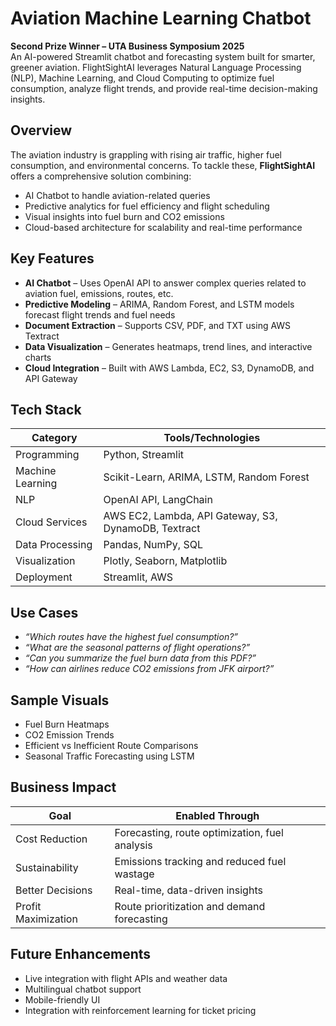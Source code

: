 # Aviation Machine Learning Chatbot

**Second Prize Winner – UTA Business Symposium 2025**  
An AI-powered Streamlit chatbot and forecasting system built for smarter, greener aviation. FlightSightAI leverages Natural Language Processing (NLP), Machine Learning, and Cloud Computing to optimize fuel consumption, analyze flight trends, and provide real-time decision-making insights.

## Overview

The aviation industry is grappling with rising air traffic, higher fuel consumption, and environmental concerns. To tackle these, **FlightSightAI** offers a comprehensive solution combining:

- AI Chatbot to handle aviation-related queries
- Predictive analytics for fuel efficiency and flight scheduling
- Visual insights into fuel burn and CO2 emissions
- Cloud-based architecture for scalability and real-time performance

## Key Features

- **AI Chatbot** – Uses OpenAI API to answer complex queries related to aviation fuel, emissions, routes, etc.
- **Predictive Modeling** – ARIMA, Random Forest, and LSTM models forecast flight trends and fuel needs
- **Document Extraction** – Supports CSV, PDF, and TXT using AWS Textract
- **Data Visualization** – Generates heatmaps, trend lines, and interactive charts
- **Cloud Integration** – Built with AWS Lambda, EC2, S3, DynamoDB, and API Gateway

## Tech Stack

| Category              | Tools/Technologies                                         |
|-----------------------|------------------------------------------------------------|
| Programming           | Python, Streamlit                                          |
| Machine Learning      | Scikit-Learn, ARIMA, LSTM, Random Forest                   |
| NLP                   | OpenAI API, LangChain                                      |
| Cloud Services        | AWS EC2, Lambda, API Gateway, S3, DynamoDB, Textract       |
| Data Processing       | Pandas, NumPy, SQL                                         |
| Visualization         | Plotly, Seaborn, Matplotlib                                |
| Deployment            | Streamlit, AWS                                             |



## Use Cases

- *“Which routes have the highest fuel consumption?”*
- *“What are the seasonal patterns of flight operations?”*
- *“Can you summarize the fuel burn data from this PDF?”*
- *“How can airlines reduce CO2 emissions from JFK airport?”*


## Sample Visuals

- Fuel Burn Heatmaps
- CO2 Emission Trends
- Efficient vs Inefficient Route Comparisons
- Seasonal Traffic Forecasting using LSTM


## Business Impact

| Goal                 | Enabled Through                                         |
|----------------------|----------------------------------------------------------|
| Cost Reduction     | Forecasting, route optimization, fuel analysis           |
| Sustainability     | Emissions tracking and reduced fuel wastage             |
| Better Decisions   | Real-time, data-driven insights                          |
| Profit Maximization | Route prioritization and demand forecasting             |


## Future Enhancements

- Live integration with flight APIs and weather data
- Multilingual chatbot support
- Mobile-friendly UI
- Integration with reinforcement learning for ticket pricing

